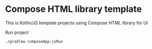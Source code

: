 # Compose HTML library template

This is Kotlin/JS template projects using Compose HTML library for UI

Run project

```shell
./gradlew composeApp:jsRun
```